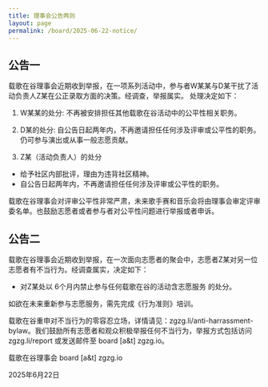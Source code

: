 ```yaml
---
title: 理事会公告两则
layout: page
permalink: /board/2025-06-22-notice/
---
```


## 公告一

载歌在谷理事会近期收到举报，在一项系列活动中，参与者W某某与D某干扰了活动负责人Z某在公正录取方面的决策。经调查，举报属实。
处理决定如下：

1. W某某的处分: 不再被安排担任其他载歌在谷活动中的公平性相关职务。

2. D某的处分: 自公告日起两年内，不再邀请担任任何涉及评审或公平性的职务。仍可参与演出或从事一般志愿贡献。

3. Z某（活动负责人）的处分


- 给予社区内部批评，理由为违背社区精神。
- 自公告日起两年内，不再邀请担任任何涉及评审或公平性的职务。

载歌在谷理事会对评审公平性非常严肃，未来歌手赛和音乐会将由理事会审定评审委名单。也鼓励志愿者或者参与者对公平性问题进行举报或者申诉。

## 公告二

载歌在谷理事会近期收到举报，在一次面向志愿者的聚会中，志愿者Z某对另一位志愿者有不当行为。经调查属实，决定如下：

- 对Z某处以 6个月内禁止参与任何载歌在谷的活动含志愿服务 的处分。

如欲在未来重新参与志愿服务，需先完成《行为准则》培训。

载歌在谷重申对不当行为的零容忍立场，详情请见：zgzg.li/anti-harrassment-bylaw。我们鼓励所有志愿者和观众积极举报任何不当行为，举报方式包括访问 zgzg.li/report 或发送邮件至 board [a&t] zgzg.io。

载歌在谷理事会 board [a&t] zgzg.io

2025年6月22日

